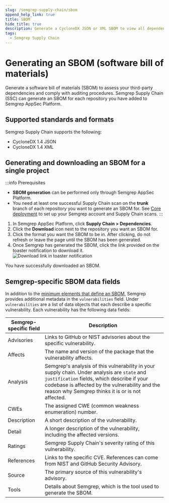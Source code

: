 ```yaml
---
slug: /semgrep-supply-chain/sbom
append_help_link: true
title: SBOM
hide_title: true
description: Generate a CycloneDX JSON or XML SBOM to view all dependencies of a repository.
tags:
  - Semgrep Supply Chain
---
```


# Generating an SBOM (software bill of materials)

Generate a software bill of materials (SBOM) to assess your third-party dependencies and comply with auditing procedures. Semgrep Supply Chain (SSC) can generate an SBOM for each repository you have added to Semgrep AppSec Platform.

## Supported standards and formats

Semgrep Supply Chain supports the following:

- CycloneDX 1.4 JSON
- CycloneDX 1.4 XML

## Generating and downloading an SBOM for a single project

:::info Prerequisites
- **SBOM generation** can be performed only through Semgrep AppSec Platform.
- You need at least one successful Supply Chain scan on the **trunk** branch of each repository you want to generate an SBOM for. See [<i class="fa-regular fa-file-lines"></i> Core deployment](/deployment/core-deployment) to set up your Semgrep account and Supply Chain scans.
:::

1. In Semgrep AppSec Platform, click **Supply Chain > Dependencies**.
2. Click the **Download <i class="fa-solid fa-download"></i>** icon next to the repository you want an SBOM for.
3. Click the format you want the SBOM to be in. After clicking, do not refresh or leave the page until the SBOM has been generated.
3. Once Semgrep has generated the SBOM, click the link provided on the toaster notification to download it.
    ![Download link in toaster notification](/img/download-sbom.png#bordered)

You have successfully downloaded an SBOM.

## Semgrep-specific SBOM data fields

In addition to the [<i class="fas fa-external-link fa-xs"></i> minimum elements that define an SBOM](https://www.ntia.doc.gov/files/ntia/publications/sbom_minimum_elements_report.pdf), Semgrep provides additional metadata in the `vulnerabilities` field. Under `vulnerabilities` are a list of data objects that each describe a specific vulnerability. Each vulnerability has the following data fields:

| Semgrep-specific field | Description |
| -------  | ------ |
| Advisories  | Links to GitHub or NIST advisories about the specific vulnerability. |
| Affects | The name and version of the package that the vulnerability affects. |
| Analysis | Semgrep's analysis of this vulnerability in your supply chain. Under analysis are `state` and `justification` fields, which describe if your codebase is affected by the vulnerability and the reason why Semgrep thinks it is or is not affected. |
| CWEs | The assigned CWE (common weakness enumeration) number. |
| Description | A short description of the vulnerability. |
| Detail | A longer description of the vulnerability, including the affected versions. |
| Ratings | Semgrep Supply Chain's severity rating of this vulnerability. |
| References | Links to the specific CVE. References can come from NIST and GitHub Security Advisory. |
| Source | The primary source of this vulnerability's advisory. |
| Tools | Details about Semgrep, which is the tool used to generate the SBOM. |
